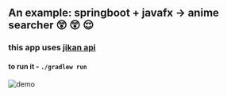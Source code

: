 ## An example: springboot + javafx -> anime searcher :astonished: :astonished: :relieved:
### this app uses [jikan api](https://jikan.moe/)
#### to run it - `./gradlew run`

![demo](demo/demo.gif)
